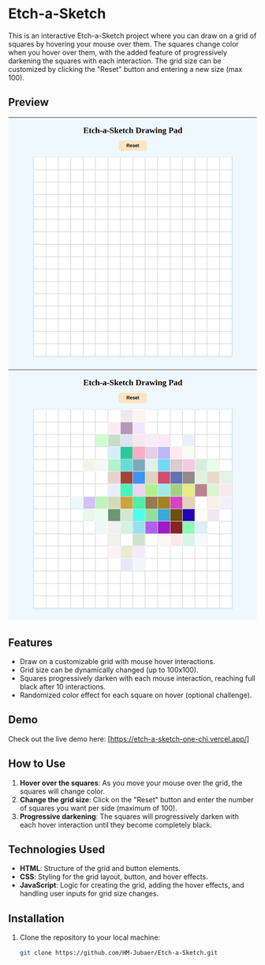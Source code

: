 # Etch-a-Sketch

This is an interactive Etch-a-Sketch project where you can draw on a grid of squares by hovering your mouse over them. The squares change color when you hover over them, with the added feature of progressively darkening the squares with each interaction. The grid size can be customized by clicking the "Reset" button and entering a new size (max 100).


## Preview

![PreviewImage](./preview.png)
![PreviewImage2](./preview2.png)

## Features

- Draw on a customizable grid with mouse hover interactions.
- Grid size can be dynamically changed (up to 100x100).
- Squares progressively darken with each mouse interaction, reaching full black after 10 interactions.
- Randomized color effect for each square on hover (optional challenge).

## Demo

Check out the live demo here: [https://etch-a-sketch-one-chi.vercel.app/]


## How to Use

1. **Hover over the squares**: As you move your mouse over the grid, the squares will change color.
2. **Change the grid size**: Click on the "Reset" button and enter the number of squares you want per side (maximum of 100).
3. **Progressive darkening**: The squares will progressively darken with each hover interaction until they become completely black.

## Technologies Used

- **HTML**: Structure of the grid and button elements.
- **CSS**: Styling for the grid layout, button, and hover effects.
- **JavaScript**: Logic for creating the grid, adding the hover effects, and handling user inputs for grid size changes.

## Installation

1. Clone the repository to your local machine:
   ```bash
   git clone https://github.com/HM-Jubaer/Etch-a-Sketch.git
